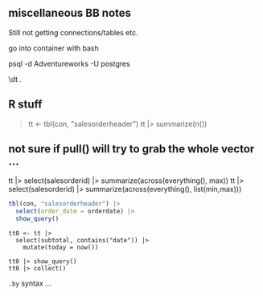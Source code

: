 ## miscellaneous BB notes

Still not getting connections/tables etc.

go into container with bash

psql -d Adventureworks -U postgres

\dt *.*

## R stuff

> tt <- tbl(con, "salesorderheader")
> tt |> summarize(n())

## not sure if pull() will try to grab the whole vector ...
tt |> select(salesorderid) |> summarize(across(everything(), max))
tt |> select(salesorderid) |> summarize(across(everything(), list(min,max)))

```r
tbl(con, "salesorderheader") |>
  select(order_date = orderdate) |>
  show_query()
```

```{r}
tt0 <- tt |>
  select(subtotal, contains("date")) |>
    mutate(today = now())

tt0 |> show_query()
tt0 |> collect()
```

`.by` syntax ...
